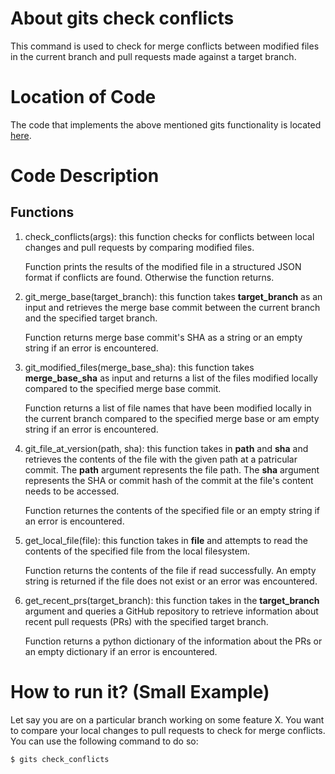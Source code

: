 # About gits check conflicts

This command is used to check for merge conflicts between modified files in the current branch and pull requests made against a target branch.

# Location of Code

The code that implements the above mentioned gits functionality is located [here](https://github.com/csc510-team5/GITS2.1-I.R.I.S/blob/master/code/gits_check_conflicts.py).

# Code Description

## Functions

1. check_conflicts(args):
   this function checks for conflicts between local changes and pull requests by comparing modified files.

   Function prints the results of the modified file in a structured JSON format if conflicts are found. Otherwise the function returns.

2. git_merge_base(target_branch):
   this function takes **target_branch** as an input and retrieves the merge base commit between the current branch and the specified target branch.

   Function returns merge base commit's SHA as a string or an empty string if an error is encountered.

3. git_modified_files(merge_base_sha):
   this function takes **merge_base_sha** as input and returns a list of the files modified locally compared to the specified merge base commit.

   Function returns a list of file names that have been modified locally in the current branch compared to the specified merge base or am empty string if an error is encountered.

4. git_file_at_version(path, sha):
   this function takes in **path** and **sha** and retrieves the contents of the file with the given path at a patricular commit. The **path** argument represents the file path. The **sha** argument represents the SHA or commit hash of the commit at the file's content needs to be accessed.

   Function returnes the contents of the specified file or an empty string if an error is encountered.

5. get_local_file(file):
   this function takes in **file** and attempts to read the contents of the specified file from the local filesystem.

   Function returns the contents of the file if read successfully. An empty string is returned if the file does not exist or an error was encountered.

6. get_recent_prs(target_branch):
   this function takes in the **target_branch** argument and queries a GitHub repository to retrieve information about recent pull requests (PRs) with the specified target branch.

   Function returns a python dictionary of the information about the PRs or an empty dictionary if an error is encountered.

# How to run it? (Small Example)

Let say you are on a particular branch working on some feature X.
You want to compare your local changes to pull requests to check for merge conflicts.
You can use the following command to do so:

```
$ gits check_conflicts
```

